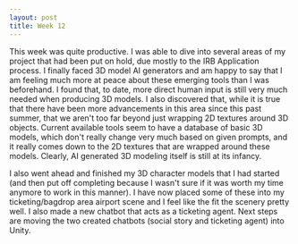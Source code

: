 ```yaml
---
layout: post
title: Week 12
---
```


This week was quite productive. I was able to dive into several areas of my project that had been put on hold, due mostly to the IRB Application process. I finally faced 3D model AI generators and am happy to say that I am feeling much more at peace about these emerging tools than I was beforehand. I found that, to date, more direct human input is still very much needed when producing 3D models. I also discovered that, while it is true that there have been more advancements in this area since this past summer, that we aren't too far beyond just wrapping 2D textures around 3D objects. Current available tools seem to have a database of basic 3D models, which don't really change very much based on given prompts, and it really comes down to the 2D textures that are wrapped around these models. Clearly, AI generated 3D modeling itself is still at its infancy.

I also went ahead and finished my 3D character models that I had started (and then put off completing because I wasn't sure if it was worth my time anymore to work in this manner). I have now placed some of these into my ticketing/bagdrop area airport scene and I feel like the fit the scenery pretty well. I also made a new chatbot that acts as a ticketing agent. Next steps are moving the two created chatbots (social story and ticketing agent) into Unity.
